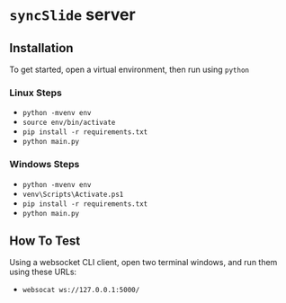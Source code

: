 # `syncSlide` server

## Installation

To get started, open a virtual environment, then run using `python`

### Linux Steps

- `python -mvenv env`
- `source env/bin/activate`
- `pip install -r requirements.txt`
- `python main.py`

### Windows Steps

- `python -mvenv env`
- `venv\Scripts\Activate.ps1`
- `pip install -r requirements.txt`
- `python main.py`

## How To Test

Using a websocket CLI client, open two terminal windows, and run them using these URLs:

- `websocat ws://127.0.0.1:5000/`
